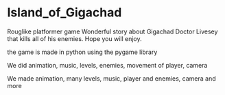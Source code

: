 # Island_of_Gigachad
Rouglike platformer game
Wonderful story about Gigachad Doctor Livesey that kills all of his enemies. Hope you will enjoy.

the game is made in python using the pygame library

We did animation, music, levels, enemies, movement of player, camera

We made animation, many levels, music, player and enemies, camera and more
